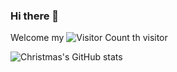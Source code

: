 ### Hi there 👋

<!--
**TyhiLa/TyhiLa** is a ✨ _special_ ✨ repository because its `README.md` (this file) appears on your GitHub profile.

Here are some ideas to get you started:

- 🔭 I’m currently working on ...
- 🌱 I’m currently learning ...
- 👯 I’m looking to collaborate on ...
- 🤔 I’m looking for help with ...
- 💬 Ask me about ...
- 📫 How to reach me: ...
- 😄 Pronouns: ...
- ⚡ Fun fact: ...
-->
Welcome my ![Visitor Count](https://profile-counter.glitch.me/Christmas/count.svg) th visitor


![Christmas's GitHub stats](https://github-readme-stats.vercel.app/api?username=Christmas&show_icons=true&theme=tokyonight)
